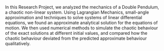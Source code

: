 In this Research Project, we analyzed the mechanics of a Double Pendulum, a chaotic non-linear system. Using Lagrangian Mechanics, small-angle approximation and techniques to solve systems of linear differential equations, we found an approximate analytical solution for the equations of motion. We then used numerical methods to simulate the chaotic behaviour of the exact solutions at different initial values, and compared how the chaotic behaviour deviated from the predicted approximate behaviour qualitatively.
